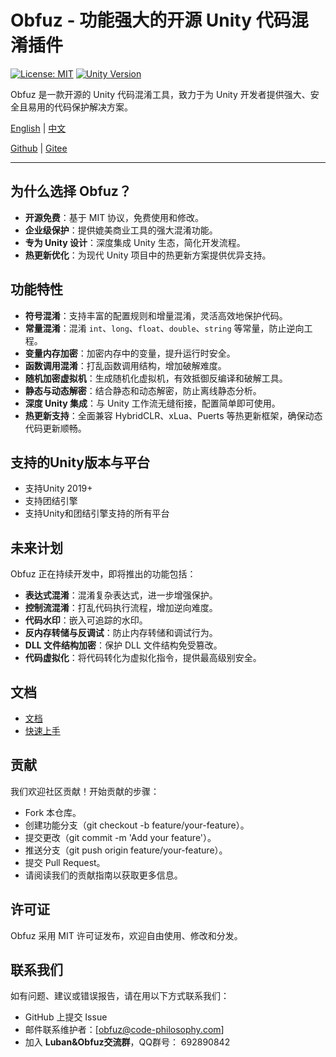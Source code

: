 # Obfuz - 功能强大的开源 Unity 代码混淆插件

[![License: MIT](https://img.shields.io/badge/License-MIT-yellow.svg)](https://opensource.org/licenses/MIT)
[![Unity Version](https://img.shields.io/badge/Unity-2019%2B-blue)](https://unity.com/)

Obfuz 是一款开源的 Unity 代码混淆工具，致力于为 Unity 开发者提供强大、安全且易用的代码保护解决方案。

[English](./README-EN.md) | [中文](./README.md)

[Github](https://github.com/focus-creative-games/obfuz) | [Gitee](https://gitee.com/focus-creative-games/obfuz)

---

## 为什么选择 Obfuz？

- **开源免费**：基于 MIT 协议，免费使用和修改。
- **企业级保护**：提供媲美商业工具的强大混淆功能。
- **专为 Unity 设计**：深度集成 Unity 生态，简化开发流程。
- **热更新优化**：为现代 Unity 项目中的热更新方案提供优异支持。

## 功能特性

- **符号混淆**：支持丰富的配置规则和增量混淆，灵活高效地保护代码。
- **常量混淆**：混淆 `int`、`long`、`float`、`double`、`string` 等常量，防止逆向工程。
- **变量内存加密**：加密内存中的变量，提升运行时安全。
- **函数调用混淆**：打乱函数调用结构，增加破解难度。
- **随机加密虚拟机**：生成随机化虚拟机，有效抵御反编译和破解工具。
- **静态与动态解密**：结合静态和动态解密，防止离线静态分析。
- **深度 Unity 集成**：与 Unity 工作流无缝衔接，配置简单即可使用。
- **热更新支持**：全面兼容 HybridCLR、xLua、Puerts 等热更新框架，确保动态代码更新顺畅。

## 支持的Unity版本与平台

- 支持Unity 2019+
- 支持团结引擎
- 支持Unity和团结引擎支持的所有平台

## 未来计划

Obfuz 正在持续开发中，即将推出的功能包括：

- **表达式混淆**：混淆复杂表达式，进一步增强保护。
- **控制流混淆**：打乱代码执行流程，增加逆向难度。
- **代码水印**：嵌入可追踪的水印。
- **反内存转储与反调试**：防止内存转储和调试行为。
- **DLL 文件结构加密**：保护 DLL 文件结构免受篡改。
- **代码虚拟化**：将代码转化为虚拟化指令，提供最高级别安全。

## 文档

- [文档](https://www.obfuz.com/)
- [快速上手](https://www.obfuz.com/docs/beginner/quick-start)

## 贡献

我们欢迎社区贡献！开始贡献的步骤：

- Fork 本仓库。
- 创建功能分支（git checkout -b feature/your-feature）。
- 提交更改（git commit -m 'Add your feature'）。
- 推送分支（git push origin feature/your-feature）。
- 提交 Pull Request。
- 请阅读我们的贡献指南以获取更多信息。

## 许可证

Obfuz 采用 MIT 许可证发布，欢迎自由使用、修改和分发。

## 联系我们

如有问题、建议或错误报告，请在用以下方式联系我们：

- GitHub 上提交 Issue
- 邮件联系维护者：[obfuz@code-philosophy.com]
- 加入 **Luban&Obfuz交流群**，QQ群号： 692890842
